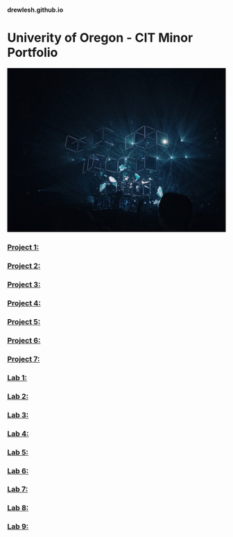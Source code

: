 #### drewlesh.github.io
# Univerity of Oregon - CIT Minor Portfolio
![Homepage Image](https://github.com/drewlesh/drewlesh.github.io/blob/images/CIT-Github-Homepage.jpg "Homepage Image")
### [Project 1:](https://uo-cit-drewlesh.github.io/CIT281-Project-1/)

### [Project 2:](https://uo-cit-drewlesh.github.io/CIT281-Project-2/)

### [Project 3:](https://uo-cit-drewlesh.github.io/CIT281-Project-3/)

### [Project 4:](https://uo-cit-drewlesh.github.io/CIT281-Project-4/)

### [Project 5:](https://uo-cit-drewlesh.github.io/CIT281-Project-5/)

### [Project 6:](https://uo-cit-drewlesh.github.io/CIT281-Project-6/)

### [Project 7:](https://uo-cit-drewlesh.github.io/CIT281-Project-7/)



### [Lab 1:](https://uo-cit-drewlesh.github.io/CIT281-lab-1/)

### [Lab 2:](https://uo-cit-drewlesh.github.io/CIT281-lab-2/)

### [Lab 3:](https://uo-cit-drewlesh.github.io/CIT281-lab-3/)

### [Lab 4:](https://uo-cit-drewlesh.github.io/CIT281-lab-4/)

### [Lab 5:](https://uo-cit-drewlesh.github.io/CIT281-lab-5/)

### [Lab 6:](https://uo-cit-drewlesh.github.io/CIT281-lab-6/)

### [Lab 7:](https://uo-cit-drewlesh.github.io/CIT281-lab-7/)

### [Lab 8:](https://uo-cit-drewlesh.github.io/CIT281-lab-8/)

### [Lab 9:](https://uo-cit-drewlesh.github.io/CIT281-lab-9/)

